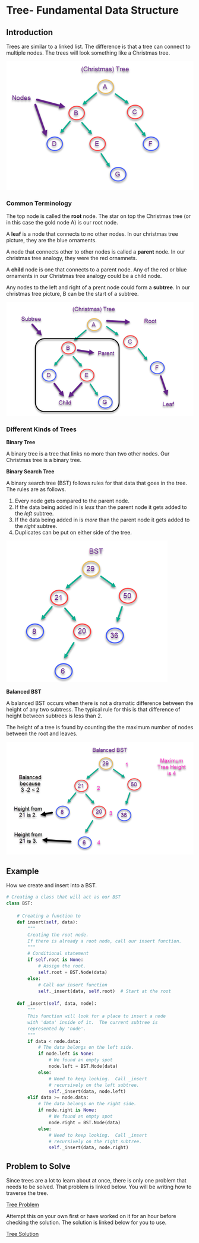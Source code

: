 # Tree- Fundamental Data Structure

## Introduction
Trees are similar to a linked list. 
The difference is that a tree can connect to multiple nodes. 
The trees will look something like a Christmas tree. 

![Picture of our tree.](ChristmasTree.png)

### Common Terminology
The top node is called the **root** node. 
The star on top the Christmas tree (or in this case the gold node A)
is our root node.

A **leaf** is a node that connects to no other nodes. 
In our christmas tree picture, they are the blue ornaments. 

A node that connects other to other nodes is called a **parent** node. 
In our christmas tree analogy, they were the red ornamnets. 

A **child** node is one that connects to a parent node. 
Any of the red or blue ornaments in our Christmas tree analogy 
could be a child node. 

Any nodes to the left and right of a prent node could form a **subtree**.
In our christmas tree picture, B can be the start of a subtree. 

![Picture of our Christmas tree with the new terminology.](terminologyTree.png)

### Different Kinds of Trees

**Binary Tree**

A binary tree is a tree that links no more than two other nodes. 
Our Christmas tree is a binary tree. 

**Binary Search Tree**

A binary search tree (BST) follows rules for that data that goes in the tree. 
The rules are as follows. 

1) Every node gets compared to the parent node.
2) If the data being added in is *less* than the parent node
it gets added to the *left* subtree. 
3) If the data being added in is *more* than the parent node
it gets added to the *right* subtree. 
4) Duplicates can be put on either side of the tree. 

![Picture of BST](BST.png)

**Balanced BST**

A balanced BST occurs when there is not a dramatic difference 
between the height of any two subtress. 
The typical rule for this is that difference of height 
between subtrees is less than 2. 

The height of a tree is found by counting the the maximum number of nodes
between the root and leaves.

![Picture of Balanced BST.](balancedBST.png)

## Example

How we create and insert into a BST.

```python
# Creating a class that will act as our BST
class BST:

    # Creating a function to 
    def insert(self, data):
        """
        Creating the root node. 
        If there is already a root node, call our insert function.
        """
        # Conditional statement
        if self.root is None:
            # Assign the root.
            self.root = BST.Node(data)
        else:
            # Call our insert function
            self._insert(data, self.root)  # Start at the root

    def _insert(self, data, node):
        """
        This function will look for a place to insert a node
        with 'data' inside of it.  The current subtree is
        represented by 'node'.
        """
        if data < node.data:
            # The data belongs on the left side.
            if node.left is None:
                # We found an empty spot
                node.left = BST.Node(data)
            else:
                # Need to keep looking.  Call _insert
                # recursively on the left subtree.
                self._insert(data, node.left)
        elif data >= node.data:
            # The data belongs on the right side.
            if node.right is None:
                # We found an empty spot
                node.right = BST.Node(data)
            else:
                # Need to keep looking.  Call _insert
                # recursively on the right subtree.
                self._insert(data, node.right)
```

## Problem to Solve
Since trees are a lot to learn about at once, there is only one problem that needs to be solved. That problem is linked below. You will be writing how to traverse the tree. 

[Tree Problem](treeProblem.py)

Attempt this on your own first or have worked on it for an hour
before checking the solution. 
The solution is linked below for you to use. 

[Tree Solution](treeSolution.py)